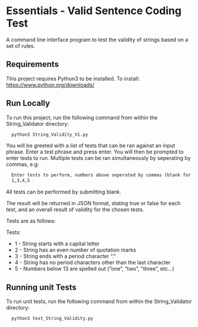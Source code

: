 
# Essentials - Valid Sentence Coding Test

A command line interface program to test the validity of strings based on a set of rules.


## Requirements

This project requires Python3 to be installed. To install: https://www.python.org/downloads/

  
## Run Locally

To run this project, run the following command from within the String_Validator directory:

```bash
  python3 String_Validity_V1.py
```
You  will be greeted with a list of tests that can be ran against an input phrase. 
Enter a test phrase and press enter. You will then be prompted to enter tests to run. 
Multiple tests can be ran simultaneously by seperating by commas, e.g:
```bash
  Enter tests to perform, numbers above seperated by commas (blank for all tests): 
  1,3,4,5
```
All tests can be performed by submitting blank.

The result will be returned in JSON format, stating true or false for each test, 
and an overall result of validity for the chosen tests.

Tests are as follows:

Tests:
 * 1 - String starts with a capital letter
 * 2 - String has an even number of quotation marks
 * 3 - String ends with a period character “."
 * 4 - String has no period characters other than the last character 
 * 5 - Numbers below 13 are spelled out (”one”, “two”, "three”, etc…)


## Running unit Tests

To run unit tests, run the following command from within the String_Validator directory:

```bash
  python3 test_String_Validity.py
```

